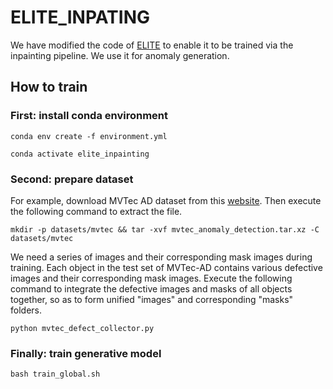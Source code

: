 # ELITE_INPATING

We have modified the code of <a href="https://github.com/csyxwei/ELITE">ELITE</a> to enable it to be trained via the inpainting pipeline. We use it for anomaly generation.


## How to train

### First: install conda environment
```
conda env create -f environment.yml

conda activate elite_inpainting
```

### Second: prepare dataset
For example, download MVTec AD dataset from this <a href=https://www.mvtec.com/company/research/datasets/mvtec-ad/downloads>website</a>. Then execute the following command to extract the file.



```
mkdir -p datasets/mvtec && tar -xvf mvtec_anomaly_detection.tar.xz -C datasets/mvtec
```

We need a series of images and their corresponding mask images during training. Each object in the test set of MVTec-AD contains various defective images and their corresponding mask images. Execute the following command to integrate the defective images and masks of all objects together, so as to form unified "images" and corresponding "masks" folders.

```
python mvtec_defect_collector.py 
```


### Finally: train generative model
```
bash train_global.sh
```